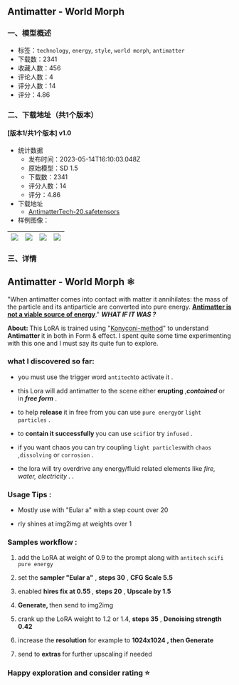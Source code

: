 ## Antimatter - World Morph
### 一、模型概述

- 标签：`technology`, `energy`, `style`, `world morph`, `antimatter`
- 下载数：2341
- 收藏人数：456
- 评论人数：4
- 评分人数：14
- 评分：4.86

### 二、下载地址（共1个版本）

#### [版本1/共1个版本] v1.0

- 统计数据
  - 发布时间：2023-05-14T16:10:03.048Z
  - 原始模型：SD 1.5
  - 下载数：2341
  - 评分人数：14
  - 评分：4.86
- 下载地址
  - [AntimatterTech-20.safetensors](https://civitai.com/api/download/models/63975)
- 样例图像：

| <img src="https://image.civitai.com/xG1nkqKTMzGDvpLrqFT7WA/133df3de-e7f9-481f-8c24-3ad8002213a1/width=450/706916.jpeg" /> | <img src="https://image.civitai.com/xG1nkqKTMzGDvpLrqFT7WA/5b6fc44a-b800-4af5-a543-e984c54eba9d/width=450/706904.jpeg" /> | <img src="https://image.civitai.com/xG1nkqKTMzGDvpLrqFT7WA/938e3adb-c0d0-4969-9da8-6a170626a1af/width=450/706927.jpeg" /> | <img src="https://image.civitai.com/xG1nkqKTMzGDvpLrqFT7WA/e0c57760-4c59-4ddc-b0a8-4a4503152d72/width=450/706934.jpeg" /> |
| ---- | ---- | ---- | ---- |


### 三、详情
<h2>Antimatter - World Morph ⚛️</h2><p>"When antimatter comes into contact with matter it annihilates: the mass of the particle and its antiparticle are converted into pure energy. <strong><u>Antimatter is not a viable source of energy</u></strong>."  <strong><em>WHAT IF IT WAS ?</em></strong></p><p></p><p><strong>About: </strong>This LoRA is trained using "<a target="_blank" rel="ugc" href="https://civitai.com/models/52697?modelVersionId=58720">Konyconi-method</a>"  to understand <strong>Antimatter </strong>it in both in Form &amp; effect. I spent quite some time experimenting with this one and I must say its quite fun to explore.</p><p></p><h3>what I discovered so far:</h3><ul><li><p>you must use the trigger word <code>antitech</code>to activate it .</p></li><li><p>this Lora will add antimatter to the scene either <strong>erupting </strong> ,<strong><em>contained </em></strong>or in <strong><em>free form</em></strong> .</p></li><li><p>to help <strong>release </strong>it in free from you can use <code>pure energy</code>or <code>light particles</code> .</p></li><li><p>to <strong>contain it successfully  </strong>you can use <code>scifi</code>or try <code>infused</code> .</p></li><li><p>if you want chaos you can try coupling  <code>light particles</code>with <code>chaos</code> ,<code>dissolving</code> or <code>corrosion</code> .</p></li><li><p> the lora will try overdrive any energy/fluid related elements like <em>fire, water, electricity . . </em></p></li></ul><p></p><h3>Usage Tips :</h3><ul><li><p>Mostly use with "Eular a" with a step count over 20</p></li><li><p>rly shines at img2img at weights over 1</p></li></ul><p></p><h3>Samples workflow :</h3><ol><li><p>add the LoRA at weight of 0.9 to the prompt along with <code>antitech</code> <code>scifi</code> <code>pure energy</code></p></li><li><p>set the <strong>sampler "Eular a"</strong> , <strong>steps 30</strong> , <strong>CFG Scale 5.5</strong></p></li><li><p>enabled <strong>hires fix at 0.55 </strong>, <strong>steps 20</strong> , <strong>Upscale by 1.5</strong></p></li><li><p><strong>Generate, </strong>then send to img2img</p></li><li><p>crank up the LoRA weight to 1.2 or 1.4, <strong>steps 35</strong> , <strong>Denoising strength 0.42</strong></p></li><li><p>increase the <strong>resolution </strong>for example to <strong>1024x1024 , then Generate</strong></p></li><li><p>send to <strong>extras </strong>for further upscaling if needed</p></li></ol><p></p><h3>Happy exploration and consider rating ⭐</h3>